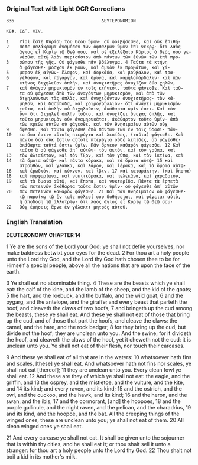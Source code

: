 ### Original Text with Light OCR Corrections

```greek
336                                 ΔΕΥΤΕΡΟΝΟΜΙΟΝ

ΚΕΦ. ΙΔʹ. XIV.

1    Υἱοὶ ἔστε Κυρίου τοῦ Θεοῦ ὑμῶν· οὐ φοιβήσεσθε, καὶ οὐκ ἐπιθή-
2    σετε φαλάκρωμα ἀναμέσον τῶν ὀφθαλμῶν ὑμῶν ἐπὶ νεκρῷ· ὅτι λαὸς
     ἅγιος εἶ Κυρίῳ τῷ Θεῷ σου, καὶ σὲ ἐξελέξατο Κύριος ὁ Θεός σου γε-
     νέσθαι αὐτῷ λαὸν περιούσιον ἀπὸ πάντων τῶν ἐθνῶν τῶν ἐπὶ προ-
3    σώπου τῆς γῆς. Οὐ φάγεσθε πᾶν βδέλυγμα. 4 Ταῦτα τὰ κτήνη
     ἃ φάγεσθε· μόσχον ἐκ βοῶν, καὶ ἀμνὸν ἐκ προβάτων, καὶ χί-
5    μαρον ἐξ αἰγῶν· ἔλαφον, καὶ δορκάδα, καὶ βούβαλον, καὶ τρα-
6    γέλαφον, καὶ πύγαργον, καὶ ὄρυγα, καὶ καμηλοπάρδαλιν· καὶ πᾶν
     κτῆνος διχηλεῦον ὁπλὴν, καὶ ὀνυχιστῆρας ὀνυχῖζον δύο χηλῶν,
7    καὶ ἀνάγον μηρυκισμὸν ἐν τοῖς κτήνεσι, ταῦτα φάγεσθε. Καὶ ταῦ-
     τα οὐ φάγεσθε ἀπὸ τῶν ἀναγόντων μηρυκισμὸν, καὶ ἀπὸ τῶν
     διχηλούντων τὰς ὁπλὰς, καὶ ὀνυχιζόντων ὀνυχιστῆρας· τὸν κά-
     μηλον, καὶ δασύποδα, καὶ χοιρογρύλλιον· ὅτι ἀνάγει μηρυκισμὸν
8    ταῦτα, καὶ ὁπλὴν οὐ διχηλοῦσιν, ἀκάθαρτα ὑμῖν ἐστι. Καὶ τὸν
     ὗν· ὅτι διχηλεῖ ὁπλὴν τοῦτο, καὶ ὀνυχίζει ὄνυχας ὁπλῆς, καὶ
     τοῦτο μηρυκισμὸν οὐκ ἀναμηρυκᾶται, ἀκάθαρτον τοῦτο ὑμῖν· ἀπὸ
     τῶν κρεῶν αὐτῶν οὐ φάγεσθε, καὶ τῶν θνησιμαίων αὐτῶν οὐχ
9    ἅψεσθε. Καὶ ταῦτα φάγεσθε ἀπὸ πάντων τῶν ἐν τοῖς ὕδασι· πάν-
10   τα ὅσα ἐστιν αὐτοῖς πτερύγια καὶ λεπίδες, (ταῦτα) φάγεσθε. Καὶ
     πάντα ὅσα οὐκ ἔστιν αὐτοῖς πτερύγια οὐδὲ λεπίδες, οὐ φάγεσθε·
11   ἀκάθαρτα ταῦτά ἐστιν ὑμῖν. Πᾶν ὄρνεον καθαρὸν φάγεσθε. 12 Καὶ
     ταῦτα ἃ οὐ φάγεσθε ἀπ᾽ αὐτῶν· τὸν ἀετὸν, καὶ τὸν γρύπα, καὶ
13   τὸν ἁλιαίετον, καὶ τὸν ἴξον, καὶ τὸν γύπα, καὶ τὸν ἰκτῖνα, καὶ
14   τὰ ὅμοια αὐτῷ· καὶ πάντα κόρακα, καὶ τὰ ὅμοια αὐτῷ· 15 καὶ
     στρουθὸν, καὶ γλαῦκα, καὶ λάρον, καὶ ἱέρακα, καὶ τὰ ὅμοια αὐτῷ·
16   καὶ ἐρωδιὸν, καὶ κύκνον, καὶ ἶβιν, 17 καὶ καταράκτην, (καὶ ὕποπα)
18   καὶ πορφυρίωνα, καὶ νυκτικόρακα, καὶ πελεκᾶνα, καὶ χαραδριὸν,
19   καὶ τὰ ὅμοια αὐτῷ, καὶ ἔποπα, καὶ νυκτερίδα. Πάντα τὰ ἑρπετὰ
     τῶν πετεινῶν ἀκάθαρτα ταῦτα ἔστιν ὑμῖν· οὐ φάγεσθε ἀπ᾽ αὐτῶν
20   πᾶν πετεινὸν καθαρὸν φάγεσθε. 21 Καὶ πᾶν θνησιμαῖον οὐ φάγεσθε·
     τῷ παροίκῳ τῷ ἐν ταῖς πόλεσί σου δοθήσεται, καὶ φάγεται αὐτὸ,
     ἢ ἀποδόσῃ τῷ ἀλλοτρίῳ· ὅτι λαὸς ἅγιος εἶ Κυρίῳ τῷ Θεῷ σου·
22   Οὐχ ἑψήσεις ἄρνα ἐν γάλακτι μητρὸς αὐτοῦ.
```

### English Translation

**DEUTERONOMY**
**CHAPTER 14**

1 Ye are the sons of the Lord your God; ye shall not defile yourselves,
nor make baldness betwixt your eyes for the dead.
2 For thou art a holy people unto the Lord thy God, and the Lord thy God hath chosen thee to be for Himself a special people, above all the nations that are upon the face of the earth.

3 Ye shall eat no abominable thing.
4 These are the beasts which ye shall eat: the calf of the kine, and the lamb of the sheep, and the kid of the goats;
5 the hart, and the roebuck, and the buffalo, and the wild goat,
6 and the pygarg, and the antelope, and the giraffe; and every beast that parteth the hoof, and cleaveth the claws of two hoofs,
7 and bringeth up the cud among the beasts, these ye shall eat. And these ye shall not eat of those that bring up the cud, and of those that part the hoofs, and cleave the claws: the camel, and the hare, and the rock badger;
8 for they bring up the cud, but divide not the hoof; they are unclean unto you. And the swine; for it divideth the hoof, and cleaveth the claws of the hoof, yet it cheweth not the cud: it is unclean unto you. Ye shall not eat of their flesh, nor touch their carcases.

9 And these ye shall eat of all that are in the waters:
10 whatsoever hath fins and scales, [these] ye shall eat. And whatsoever hath not fins nor scales, ye shall not eat [thereof];
11 they are unclean unto you. Every clean fowl ye shall eat.
12 And these are they of which ye shall not eat: the eagle, and the griffin, and
13 the osprey, and the mistletoe, and the vulture, and the kite, and
14 its kind; and every raven, and its kind;
15 and the ostrich, and the owl, and the cuckoo, and the hawk, and its kind;
16 and the heron, and the swan, and the ibis,
17 and the cormorant, [and] the hoopoes,
18 and the purple gallinule, and the night raven, and the pelican, and the charadrius,
19 and its kind, and the hoopoe, and the bat. All the creeping things of the winged ones, these are unclean unto you; ye shall not eat of them.
20 All clean winged ones ye shall eat.

21 And every carcase ye shall not eat. It shall be given unto the sojourner that is within thy cities, and he shall eat it; or thou shalt sell it unto a stranger: for thou art a holy people unto the Lord thy God.
22 Thou shalt not boil a kid in its mother's milk.